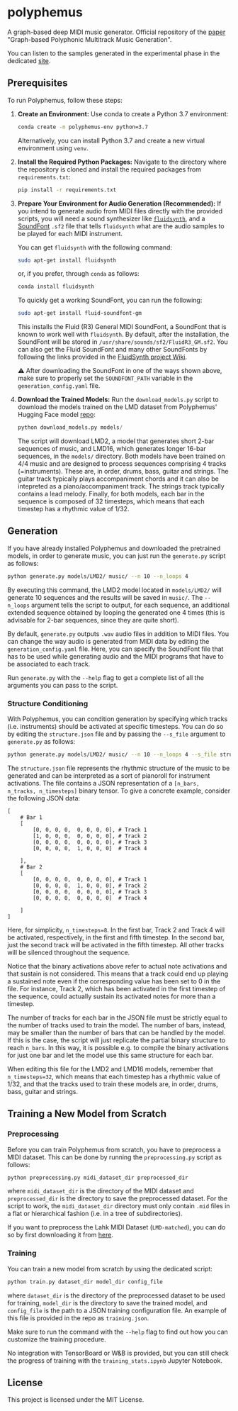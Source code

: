 # polyphemus

A graph-based deep MIDI music generator. Official repository of the [paper](https://arxiv.org/abs/2307.14928) "Graph-based Polyphonic Multitrack Music Generation".

You can listen to the samples generated in the experimental phase in the dedicated [site](https://emanuelecosenza.github.io/polyphemus/).


## Prerequisites

To run Polyphemus, follow these steps:

1. **Create an Environment:**
   Use conda to create a Python 3.7 environment:
   ```sh
   conda create -n polyphemus-env python=3.7
   ```
   Alternatively, you can install Python 3.7 and create a new virtual environment using `venv`.
   
2. **Install the Required Python Packages:**
   Navigate to the directory where the repository is cloned and install the required packages from `requirements.txt`:
   ```sh
   pip install -r requirements.txt
   ```

3. **Prepare Your Environment for Audio Generation (Recommended):**
   If you intend to generate audio from MIDI files directly with the provided scripts, you will need a sound synthesizer like [`fluidsynth`](https://github.com/FluidSynth/fluidsynth/wiki), and a [SoundFont](https://github.com/FluidSynth/fluidsynth/wiki/SoundFont) `.sf2` file that tells `fluidsynth` what are the audio samples to be played for each MIDI instrument.
   
   You can get `fluidsynth` with the following command:
   ```sh
   sudo apt-get install fluidsynth
   ```
   or, if you prefer, through `conda` as follows:
   ```sh
   conda install fluidsynth
   ```

   To quickly get a working SoundFont, you can run the following:
   ```sh
   sudo apt-get install fluid-soundfont-gm
   ```
   This installs the Fluid (R3) General MIDI SoundFont, a SoundFont that is known to work well with `fluidsynth`. By default, after the installation, the SoundFont will be stored in `/usr/share/sounds/sf2/FluidR3_GM.sf2`. You can also get the Fluid SoundFont and many other SoundFonts by following the links provided in the [FluidSynth project Wiki](https://github.com/FluidSynth/fluidsynth/wiki/SoundFont).
   
   ⚠️ After downloading the SoundFont in one of the ways shown above, make sure to properly set the `SOUNDFONT_PATH` variable in the `generation_config.yaml` file.

4. **Download the Trained Models:**
   Run the `download_models.py` script to download the models trained on the LMD dataset from Polyphemus' Hugging Face model [repo](https://huggingface.co/EmanueleCosenza/polyphemus):
   ```python
   python download_models.py models/
   ```
   The script will download LMD2, a model that generates short 2-bar sequences of music, and LMD16, which generates longer 16-bar sequences, in the `models/` directory. Both models have been trained on 4/4 music and are designed to process sequences comprising 4 tracks (=instruments). These are, in order, drums, bass, guitar and strings. The guitar track typically plays accompaniment chords and it can also be intepreted as a piano/accompaniment track. The strings track typically contains a lead melody. Finally, for both models, each bar in the sequence is composed of 32 timesteps, which means that each timestep has a rhythmic value of 1/32.


## Generation

If you have already installed Polyphemus and downloaded the pretrained models, in order to generate music, you can just run the `generate.py` script as follows:
```sh
python generate.py models/LMD2/ music/ --n 10 --n_loops 4
```
By executing this command, the LMD2 model located in `models/LMD2/` will generate 10 sequences and the results will be saved in `music/`. The `--n_loops` argument tells the script to output, for each sequence, an additional extended sequence obtained by looping the generated one 4 times (this is advisable for 2-bar sequences, since they are quite short).

By default, `generate.py` outputs `.wav` audio files in addition to MIDI files. You can change the way audio is generated from MIDI data by editing the `generation_config.yaml` file. Here, you can specify the SoundFont file that has to be used while generating audio and the MIDI programs that have to be associated to each track.

Run `generate.py` with the `--help` flag to get a complete list of all the arguments you can pass to the script.

### Structure Conditioning	

With Polyphemus, you can condition generation by specifying which tracks (i.e. instruments) should be activated at specific timesteps. You can do so by editing the `structure.json` file and by passing the `--s_file` argument to `generate.py` as follows:
```sh
python generate.py models/LMD2/ music/ --n 10 --n_loops 4 --s_file structure.json
```

The `structure.json` file represents the rhythmic structure of the music to be generated and can be interpreted as a sort of pianoroll for instrument activations. The file contains a JSON representation of a `[n_bars, n_tracks, n_timesteps]` binary tensor. To give a concrete example, consider the following JSON data:
```
[
    # Bar 1
    [
        [0, 0, 0, 0,  0, 0, 0, 0], # Track 1
        [1, 0, 0, 0,  0, 0, 0, 0], # Track 2
        [0, 0, 0, 0,  0, 0, 0, 0], # Track 3
        [0, 0, 0, 0,  1, 0, 0, 0]  # Track 4
        
    ],
    # Bar 2
    [
        [0, 0, 0, 0,  0, 0, 0, 0], # Track 1
        [0, 0, 0, 0,  1, 0, 0, 0], # Track 2
        [0, 0, 0, 0,  0, 0, 0, 0], # Track 3
        [0, 0, 0, 0,  0, 0, 0, 0]  # Track 4
        
    ]
]
```
Here, for simplicity, `n_timesteps=8`. In the first bar, Track 2 and Track 4 will be activated, respectively, in the first and fifth timestep. In the second bar, just the second track will be activated in the fifth timestep. All other tracks will be silenced throughout the sequence.

Notice that the binary activations above refer to actual note activations and that sustain is not considered. This means that a track could end up playing a sustained note even if the corresponding value has been set to 0 in the file. For instance, Track 2, which has been activated in the first timestep of the sequence, could actually sustain its activated notes for more than a timestep.

The number of tracks for each bar in the JSON file must be strictly equal to the number of tracks used to train the model. The number of bars, instead, may be smaller than the number of bars that can be handled by the model. If this is the case, the script will just replicate the partial binary structure to reach `n_bars`. In this way, it is possible e.g. to compile the binary activations for just one bar and let the model use this same structure for each bar.

When editing this file for the LMD2 and LMD16 models, remember that `n_timesteps=32`, which means that each timestep has a rhythmic value of 1/32, and that the tracks used to train these models are, in order, drums, bass, guitar and strings.

## Training a New Model from Scratch

### Preprocessing

Before you can train Polyphemus from scratch, you have to preprocess a MIDI dataset. This can be done by running the `preprocessing.py` script as follows:
```sh
python preprocessing.py midi_dataset_dir preprocessed_dir
```
where `midi_dataset_dir` is the directory of the MIDI dataset and `preprocessed_dir` is the directory to save the preprocessed dataset. For the script to work, the `midi_dataset_dir` directory must only contain `.mid` files in a flat or hierarchical fashion (i.e. in a tree of subdirectories).

If you want to preprocess the Lahk MIDI Dataset (`LMD-matched`), you can do so by first downloading it from [here](https://colinraffel.com/projects/lmd/).


### Training

 You can train a new model from scratch by using the dedicated script:
```sh
python train.py dataset_dir model_dir config_file
```
where `dataset_dir` is the directory of the preprocessed dataset to be used for training, `model_dir` is the directory to save the trained model, and `config_file` is the path to a JSON training configuration file. An example of this file is provided in the repo as `training.json`.

Make sure to run the command with the `--help` flag to find out how you can customize the training procedure.

No integration with TensorBoard or W&B is provided, but you can still check the progress of training with the `training_stats.ipynb` Jupyter Notebook. 

## License

This project is licensed under the MIT License.
